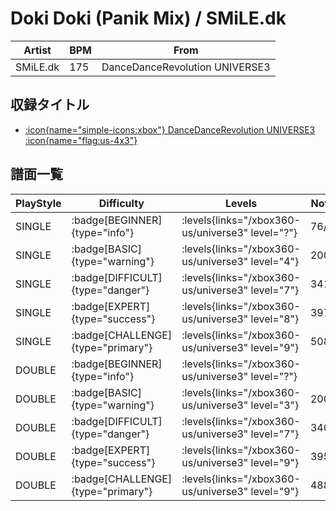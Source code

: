 # Doki Doki (Panik Mix) / SMiLE.dk

|Artist|BPM|From|
|------|---|----|
|SMiLE.dk|175|DanceDanceRevolution UNIVERSE3|

## 収録タイトル

- [:icon{name="simple-icons:xbox"} DanceDanceRevolution UNIVERSE3 :icon{name="flag:us-4x3"}](/xbox360-us/universe3)

## 譜面一覧

|PlayStyle|Difficulty|Levels|Notes|Movie|
|---------|----------|------|-----|-----|
|SINGLE| :badge[BEGINNER]{type="info"}| :levels{links="/xbox360-us/universe3" level="?"}|76/0||
|SINGLE| :badge[BASIC]{type="warning"}| :levels{links="/xbox360-us/universe3" level="4"}|200/0||
|SINGLE| :badge[DIFFICULT]{type="danger"}| :levels{links="/xbox360-us/universe3" level="7"}|341/3||
|SINGLE| :badge[EXPERT]{type="success"}| :levels{links="/xbox360-us/universe3" level="8"}|397/5||
|SINGLE| :badge[CHALLENGE]{type="primary"}| :levels{links="/xbox360-us/universe3" level="9"}|508/5||
|DOUBLE| :badge[BEGINNER]{type="info"}| :levels{links="/xbox360-us/universe3" level="?"}|||
|DOUBLE| :badge[BASIC]{type="warning"}| :levels{links="/xbox360-us/universe3" level="3"}|200/0||
|DOUBLE| :badge[DIFFICULT]{type="danger"}| :levels{links="/xbox360-us/universe3" level="7"}|340/3||
|DOUBLE| :badge[EXPERT]{type="success"}| :levels{links="/xbox360-us/universe3" level="9"}|395/5||
|DOUBLE| :badge[CHALLENGE]{type="primary"}| :levels{links="/xbox360-us/universe3" level="9"}|488/5||
